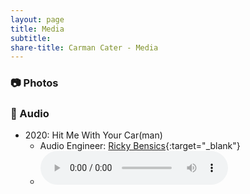 ```yaml
---
layout: page
title: Media
subtitle: 
share-title: Carman Cater - Media
---
```


### :camera: Photos

### :microphone: Audio
- 2020: Hit Me With Your Car(man)  
    - Audio Engineer: [Ricky Bensics](https://www.linkedin.com/in/rickybensics/){:target="_blank"}
    - <audio controls src="/assets/audio/hit me with your carman.mp3"></audio>
    
<!--     - <figure>
  <audio controls src="/assets/audio/hit me with your carman.mp3"></audio>
</figure> -->